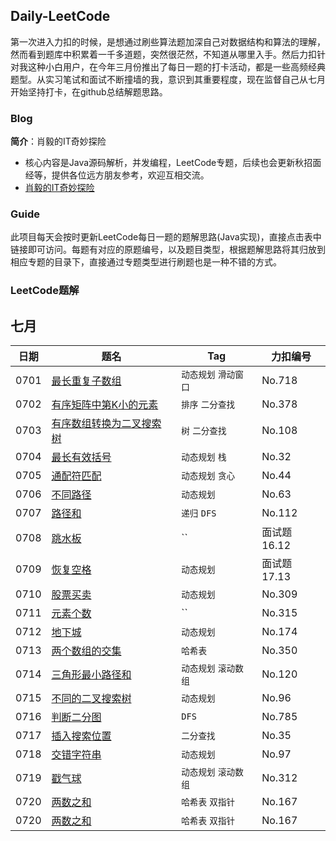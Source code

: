 ## Daily-LeetCode
第一次进入力扣的时候，是想通过刷些算法题加深自己对数据结构和算法的理解，然而看到题库中积累着一千多道题，突然很茫然，不知道从哪里入手。然后力扣针对我这种小白用户，在今年三月份推出了每日一题的打卡活动，都是一些高频经典题型。从实习笔试和面试不断撞墙的我，意识到其重要程度，现在监督自己从七月开始坚持打卡，在github总结解题思路。

### Blog

**简介**：肖毅的IT奇妙探险
+ 核心内容是Java源码解析，并发编程，LeetCode专题，后续也会更新秋招面经等，提供各位远方朋友参考，欢迎互相交流。
+ [肖毅的IT奇妙探险](https://xiaoy-jojo.github.io/)


### Guide
此项目每天会按时更新LeetCode每日一题的题解思路(Java实现)，直接点击表中链接即可访问。每题有对应的原题编号，以及题目类型，根据题解思路将其归放到相应专题的目录下，直接通过专题类型进行刷题也是一种不错的方式。

### LeetCode题解

七月
--------

| 日期| 题名  | Tag | 力扣编号 |
| ------------------------------------------------------------ | ------------------------------------------------------------ | ------ | -------- |
| 0701 | [最长重复子数组](https://github.com/meibin08/free-programming-books/issues/77) | `动态规划` `滑动窗口`| No.718 |
| 0702 | [有序矩阵中第K小的元素](https://github.com/XiaoY-JOJO/Daily-Code/blob/master/%E4%BA%8C%E5%88%86%E6%9F%A5%E6%89%BE/kth-smallest-element.md) | `排序` `二分查找` | No.378 |
| 0703 | [有序数组转换为二叉搜索树](https://github.com/XiaoY-JOJO/Daily-Code/blob/master/%E6%A0%91/ArrayToTree.md) | `树` `二分查找` | No.108 |
| 0704 | [最长有效括号](https://github.com/XiaoY-JOJO/Daily-Code/blob/master/%E6%A0%88/longest-valid-parentheses.md) | `动态规划` `栈` | No.32 |
| 0705 | [通配符匹配](https://github.com/XiaoY-JOJO/Daily-Code/blob/master/%E5%8A%A8%E6%80%81%E8%A7%84%E5%88%92/wildcard-matching.md) | `动态规划` `贪心` | No.44 |
| 0706 | [不同路径](https://github.com/XiaoY-JOJO/Daily-Code/blob/master/%E5%8A%A8%E6%80%81%E8%A7%84%E5%88%92/paths.md) | `动态规划` | No.63 |
| 0707 | [路径和](https://github.com/XiaoY-JOJO/Daily-Code/blob/master/%E9%80%92%E5%BD%92/amount_path.md) | `递归` `DFS` | No.112 |
| 0708 | [跳水板](https://github.com/XiaoY-JOJO/Daily-Code/blob/master/%E6%95%B0%E5%AD%A6%E6%80%9D%E7%BB%B4/paddel.md) | `` | 面试题16.12 |
| 0709 | [恢复空格](https://leetcode-cn.com/problems/re-space-lcci/) | `动态规划` | 面试题17.13 |
| 0710 | [股票买卖](https://github.com/XiaoY-JOJO/Daily-Code/blob/master/%E5%8A%A8%E6%80%81%E8%A7%84%E5%88%92/votes.md) | `动态规划` | No.309 |
| 0711 | [元素个数](https://github.com/XiaoY-JOJO/Daily-Code/blob/master/%E5%8A%A8%E6%80%81%E8%A7%84%E5%88%92/rightSmaller.md) | `` | No.315 |
| 0712 | [地下城](https://github.com/XiaoY-JOJO/Daily-Code/blob/master/%E5%8A%A8%E6%80%81%E8%A7%84%E5%88%92/DNF.md) | `动态规划` | No.174|
| 0713 | [两个数组的交集](https://github.com/XiaoY-JOJO/Daily-Code/blob/master/%E5%93%88%E5%B8%8C%E8%A1%A8/combination.md) | `哈希表` | No.350|
| 0714 | [三角形最小路径和](https://github.com/XiaoY-JOJO/Daily-Code/blob/master/%E5%8A%A8%E6%80%81%E8%A7%84%E5%88%92/trangle.md) | `动态规划` `滚动数组`| No.120|
| 0715 | [不同的二叉搜索树](https://github.com/XiaoY-JOJO/Daily-Code/blob/master/%E5%8A%A8%E6%80%81%E8%A7%84%E5%88%92/numoftrees.md) | `动态规划` | No.96|
| 0716 | [判断二分图](https://github.com/XiaoY-JOJO/Daily-Code/blob/master/BFS_DFS/bina-graph.md) | `DFS` | No.785|
| 0717 | [插入搜索位置](https://github.com/XiaoY-JOJO/Daily-Code/blob/master/%E4%BA%8C%E5%88%86%E6%9F%A5%E6%89%BE/insert.md) | `二分查找` | No.35|
| 0718 | [交错字符串](https://github.com/XiaoY-JOJO/Daily-Code/blob/master/%E5%8A%A8%E6%80%81%E8%A7%84%E5%88%92/threeStrings.md) | `动态规划` | No.97|
| 0719 | [戳气球](https://github.com/XiaoY-JOJO/Daily-Code/blob/master/%E5%8A%A8%E6%80%81%E8%A7%84%E5%88%92/balloon.md) | `动态规划` `滚动数组`| No.312|
| 0720 | [两数之和](https://github.com/XiaoY-JOJO/Daily-Code/blob/master/%E5%93%88%E5%B8%8C%E8%A1%A8/twonums2.md) | `哈希表` `双指针` | No.167|
| 0720 | [两数之和](https://github.com/XiaoY-JOJO/Daily-Code/blob/master/%E5%93%88%E5%B8%8C%E8%A1%A8/twonums2.md) | `哈希表` `双指针` | No.167|